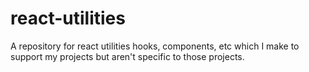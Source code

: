 # react-utilities
A repository for react utilities hooks, components, etc which I make to support my projects but aren't specific to those projects.
